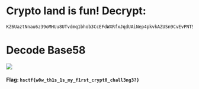 
# Crypto land is fun! Decrypt:
```
KZ6UaztNnau6z39oMHUu8UTvdmq1bhob3CcEFdWXRfxJqdUAiNep4pkvkAZUSn9CvEvPNT5r2zt6JPg9bVBPYuTW4xr8v2PuPxVuCT6MLJWDJp84
```

# Decode Base58 

![](https://i.imgur.com/zSBxfmS.png)

#### Flag: `hsctf{w0w_th1s_1s_my_f1rst_crypt0_chall3ng3?}`
